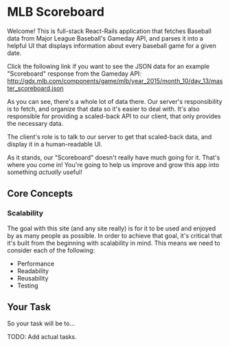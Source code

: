 # MLB Scoreboard

Welcome! This is full-stack React-Rails application that fetches Baseball data from Major League Baseball's Gameday API, and parses it into a helpful UI that displays information about every baseball game for a given date.

Click the following link if you want to see the JSON data for an example "Scoreboard" response from the Gameday API:
http://gdx.mlb.com/components/game/mlb/year_2015/month_10/day_13/master_scoreboard.json

As you can see, there's a whole lot of data there. Our server's responsibility is to fetch, and organize that data so it's easier to deal with. It's also responsible for providing a scaled-back API to our client, that only provides the necessary data.

The client's role is to talk to our server to get that scaled-back data, and display it in a human-readable UI.

As it stands, our "Scoreboard" doesn't really have much going for it. That's where you come in! You're going to help us improve and grow this app into something _actually_ useful!

## Core Concepts

### Scalability

The goal with this site (and any site really) is for it to be used and enjoyed by as many people as possible. In order to achieve that goal, it's critical that it's built from the beginning with scalability in mind. This means we need to consider each of the following:

* Performance
* Readability
* Reusability
* Testing

## Your Task

So your task will be to...

TODO: Add actual tasks.
